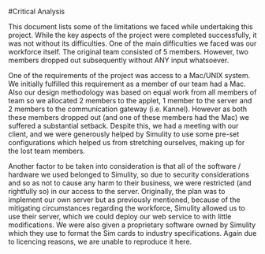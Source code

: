 #Critical Analysis

This document lists some of the limitations we faced while undertaking this project. While the key aspects of the project were completed successfully, it was not without its difficulties. One of the main difficulties we faced was our workforce itself. The original team consisted of 5 members. However, two members dropped out subsequently without ANY input whatsoever. 

One of the requirements of the project was access to a Mac/UNIX system. We initially fulfilled this requirement as a member of our team had a Mac. Also our design methodology was based on equal work from all members of team so we allocated 2 members to the applet, 1 member to the server and 2 members to the communication gateway (i.e. Kannel). However as both these members dropped out (and one of these members had the Mac) we suffered a substantial setback. Despite this, we had a meeting with our client, and we were generously helped by Simulity to use some pre-set configurations which helped us from stretching ourselves, making up for the lost team members.

Another factor to be taken into consideration is that all of the software / hardware we used belonged to Simulity, so due to security considerations and so as not to cause any harm to their business, we were restricted (and rightfully so) in our access to the server. Originally, the plan was to implement our own server but as previously mentioned, because of the mitigating circumstances regarding the workforce, Simulity allowed us to use their server, which we could deploy our web service to with little modifications. We were also given a proprietary software owned by Simulity which they use to format the Sim cards to industry specifications. Again due to licencing reasons, we are unable to reproduce it here.
